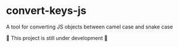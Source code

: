 # convert-keys-js
A tool for converting JS objects between camel case and snake case

:construction: This project is still under development :construction: